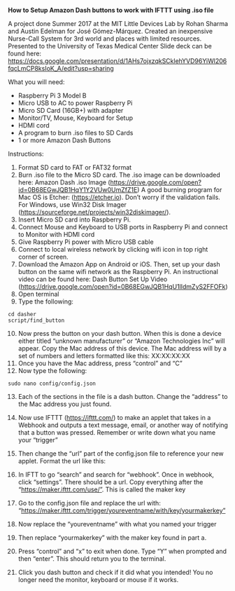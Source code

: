 **How to Setup Amazon Dash buttons to work with IFTTT using .iso file**

A project done Summer 2017 at the MIT Little Devices Lab by Rohan Sharma and Austin Edelman for José Gómez-Márquez.
Created an inexpensive Nurse-Call System for 3rd world and places with limited resources.
Presented to the University of Texas Medical Center
Slide deck can be found here: https://docs.google.com/presentation/d/1AHs7ojxzqkSCklehYVD96YiWl206fqcLmCP8ksIoK_A/edit?usp=sharing


What you will need:
* Raspberry Pi 3 Model B
* Micro USB to AC to power Raspberry Pi
* Micro SD Card (16GB+) with adapter
* Monitor/TV, Mouse, Keyboard for Setup
* HDMI cord
* A program to burn .iso files to SD Cards
* 1 or more Amazon Dash Buttons


Instructions:
1. Format SD card to FAT or FAT32 format
2. Burn .iso file to the Micro SD card. The .iso image can be downloaded here:
Amazon Dash .iso Image (https://drive.google.com/open?id=0B68EGwJQB1HqY1Y2VUw0UmZfZ1E)
A good burning program for Mac OS is Etcher: (https://etcher.io). Don’t worry if the validation fails. For Windows, use Win32 Disk Imager (https://sourceforge.net/projects/win32diskimager/).
3. Insert Micro SD card into Raspberry Pi.
4. Connect Mouse and Keyboard to USB ports in Raspberry Pi and connect to Monitor with HDMI cord
5. Give Raspberry Pi power with Micro USB cable
6. Connect to local wireless network by clicking wifi icon in top right corner of screen.
7. Download the Amazon App on Android or iOS. Then, set up your dash button on the same wifi network as the Raspberry Pi. An instructional video can be found here:
Dash Button Set Up Video (https://drive.google.com/open?id=0B68EGwJQB1HqU1lIdmZyS2FFOFk)
8. Open terminal
9. Type the following:
```
cd dasher
script/find_button
```
	

10. Now press the button on your dash button. When this is done a device either titled “unknown manufacturer” or “Amazon Technologies Inc” will appear. Copy the Mac address of this device. The Mac address will by a set of numbers and letters formatted like this: XX:XX:XX:XX
11. Once you have the Mac address, press “control” and “C”
12. Now type the following:
```Fi
sudo nano config/config.json
```
	

13.  Each of the sections in the file is a dash button. Change the “address” to the Mac address you just found.
14. Now use IFTTT (https://ifttt.com/) to make an applet that takes in a Webhook and outputs a text message, email, or another way of notifying that a button was pressed. Remember or write down what you name your “trigger”
15. Then change the “url” part of the config.json file to reference your new applet. Format the url like this:
   1. In IFTT to go “search” and search for “webhook”. Once in webhook, click “settings”. There should be a url. Copy everything after the “https://maker.ifttt.com/use/”. This is called the maker key
   2. Go to the config.json file and replace the url with: “https://maker.ifttt.com/trigger/youreventname/with/key/yourmakerkey”
   3. Now replace the “youreventname” with what you named your trigger
   4. Then replace “yourmakerkey” with the maker key found in part a.


16. Press “control” and “x” to exit when done. Type “Y” when prompted and then “enter”. This should return you to the terminal.
17. Click you dash button and check if it did what you intended! You no longer need the monitor, keyboard or mouse if it works.

